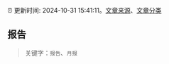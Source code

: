 :alarm_clock: 更新时间: 2024-10-31 15:41:11。[文章来源](/README.md)、[文章分类](/TAGS.md)

## 报告


> 关键字：`报告`、`月报`



